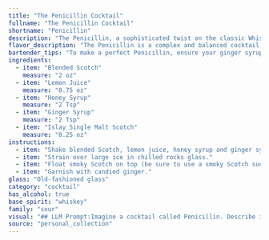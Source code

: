 ```yaml
---
title: "The Penicillin Cocktail"
fullname: "The Penicillin Cocktail"
shortname: "Penicillin"
description: "The Penicillin, a sophisticated twist on the classic Whisky Sour, belongs to the Sour family. Created by Sam Ross at New York's Milk & Honey, it blends the smooth sweetness of honey syrup with the bold heat of ginger and the smoky depth of Islay Scotch, a nod to the medicinal properties of penicillin. "
flavor_description: "The Penicillin is a complex and balanced cocktail. The blended Scotch provides a smooth, rounded base, while the lemon juice adds brightness and acidity. The honey and ginger syrups offer sweetness and warmth, with the ginger notes adding a spicy kick.  A splash of Islay Single Malt Scotch adds a smoky, peaty depth, creating a unique and satisfyingly complex flavor profile. "
bartender_tips: "To make a perfect Penicillin, ensure your ginger syrup is fresh and strong, balancing the honey sweetness. Use a good quality blended Scotch as a base, and a peaty Islay for the kick. Don't overshake, you want a slightly cloudy texture, not a frothy one.  A splash of soda water can add a refreshing touch, but it's optional.  Finally, a nice garnish of a ginger wheel or candied ginger is a must. "
ingredients:
  - item: "Blended Scotch"
    measure: "2 oz"
  - item: "Lemon Juice"
    measure: "0.75 oz"
  - item: "Honey Syrup"
    measure: "2 Tsp"
  - item: "Ginger Syrup"
    measure: "2 Tsp"
  - item: "Islay Single Malt Scotch"
    measure: "0.25 oz"
instructions:
  - item: "Shake blended Scotch, lemon juice, honey syrup and ginger syrup with ice."
  - item: "Strain over large ice in chilled rocks glass."
  - item: "Float smoky Scotch on top (be sure to use a smoky Scotch such as an Islay single malt)."
  - item: "Garnish with candied ginger."
glass: "Old-fashioned glass"
category: "cocktail"
has_alcohol: true
base_spirit: "whiskey"
family: "sour"
visual: "## LLM Prompt:Imagine a cocktail called Penicillin. Describe its appearance in detail, focusing on the following aspects:* **Color:** What is the overall color of the drink? Does it have any layers or shades?* **Clarity:** Is the drink clear, cloudy, or opaque?* **Texture:** Is it smooth, viscous, or bubbly?* **Garnish:** What kind of garnish is typically used, and how does it enhance the visual appeal?* **Glassware:** What type of glass is it served in, and how does the shape contribute to the overall presentation?**Consider the ingredients used in the Penicillin:*** **Blended Scotch:** Offers a rich, amber hue.* **Lemon Juice:** Adds a touch of brightness and acidity.* **Honey Syrup:** Contributes a sweet, golden color.* **Ginger Syrup:** Provides a subtle warmth and a hint of spice.* **Islay Single Malt Scotch:** Introduces a smoky, peaty note. **Use evocative language and sensory details to paint a vivid picture of the Penicillin.** "
source: "personal_collection"
---
```


